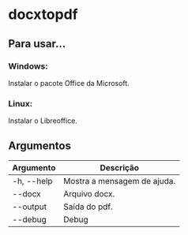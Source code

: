 # docxtopdf

## Para usar...

### Windows:

Instalar o pacote Office da Microsoft.

### Linux:

Instalar o Libreoffice.

## Argumentos
| Argumento | Descrição |
| - | - |
| -h, --help | Mostra a mensagem de ajuda. | 
| --docx | Arquivo docx. |
| --output | Saída do pdf. | 
| --debug | Debug ||